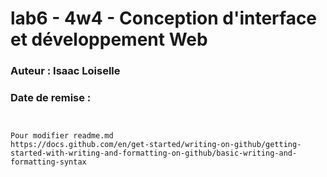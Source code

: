 # lab6 - 4w4 - Conception d'interface et développement Web
### Auteur : **Isaac Loiselle**
### Date de remise : 

```


Pour modifier readme.md
https://docs.github.com/en/get-started/writing-on-github/getting-started-with-writing-and-formatting-on-github/basic-writing-and-formatting-syntax